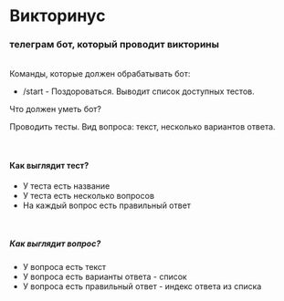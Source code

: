 # Викторинус
### телеграм бот, который проводит викторины

<br>
Команды, которые должен обрабатывать бот:

- /start - Поздороваться. Выводит список доступных тестов.

Что должен уметь бот?

Проводить тесты. Вид вопроса: текст, несколько вариантов ответа.

<br>

#### Как выглядит тест?

- У теста есть название
- У теста есть несколько вопросов
- На каждый вопрос есть правильный ответ

<br>

##### Как выглядит вопрос?

- У вопроса есть текст
- У вопроса есть варианты ответа - список
- У вопроса есть правильный ответ - индекс ответа из списка
